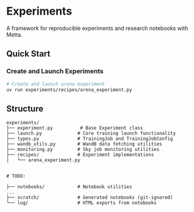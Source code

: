 # Experiments

A framework for reproducible experiments and research notebooks with Metta.

## Quick Start

### Create and Launch Experiments

```bash
# Create and launch arena experiment
uv run experiments/recipes/arena_experiment.py
```

## Structure

```
experiments/
├── experiment.py          # Base Experiment class
├── launch.py             # Core training launch functionality
├── types.py              # TrainingJob and TrainingJobConfig
├── wandb_utils.py        # WandB data fetching utilities
├── monitoring.py         # Sky job monitoring utilities
├── recipes/              # Experiment implementations
│   └── arena_experiment.py


# TODO:

├── notebooks/            # Notebook utilities
...
├── scratch/              # Generated notebooks (git-ignored)
└── log/                  # HTML exports from notebooks
```

